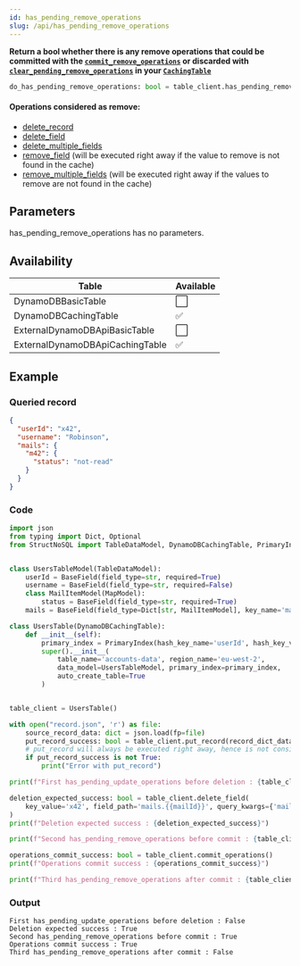 ```yaml
---
id: has_pending_remove_operations
slug: /api/has_pending_remove_operations
---
```


**Return a bool whether there is any remove operations that could be committed with the
[```commit_remove_operations```](../api/commit_remove_operations.md) or discarded with 
[```clear_pending_remove_operations```](../api/clear_pending_remove_operations.md) in your 
[```CachingTable```](../caching_table/introduction.md)**

```python
do_has_pending_remove_operations: bool = table_client.has_pending_remove_operations()
```

#### Operations considered as remove:  
- [delete_record](../api/delete_record.md)
- [delete_field](../api/delete_field.md)
- [delete_multiple_fields](../api/delete_multiple_fields.md)
- [remove_field](../api/remove_field.md) (will be executed right away if the value to remove is not found in the cache)
- [remove_multiple_fields](../api/remove_multiple_fields.md) (will be executed right away if the values to remove are not found in the cache)

## Parameters

has_pending_remove_operations has no parameters.
 
## Availability

| Table | Available |
| ----- | :-------- |
| DynamoDBBasicTable | ⬜
| DynamoDBCachingTable | ✅
| ExternalDynamoDBApiBasicTable | ⬜
| ExternalDynamoDBApiCachingTable | ✅

## Example

### Queried record
```json
{
  "userId": "x42",
  "username": "Robinson",
  "mails": {
    "m42": {
      "status": "not-read"
    }
  }
}
```

### Code
```python
import json
from typing import Dict, Optional
from StructNoSQL import TableDataModel, DynamoDBCachingTable, PrimaryIndex, BaseField, MapModel


class UsersTableModel(TableDataModel):
    userId = BaseField(field_type=str, required=True)
    username = BaseField(field_type=str, required=False)
    class MailItemModel(MapModel):
        status = BaseField(field_type=str, required=True)
    mails = BaseField(field_type=Dict[str, MailItemModel], key_name='mailId')

class UsersTable(DynamoDBCachingTable):
    def __init__(self):
        primary_index = PrimaryIndex(hash_key_name='userId', hash_key_variable_python_type=str)
        super().__init__(
            table_name='accounts-data', region_name='eu-west-2',
            data_model=UsersTableModel, primary_index=primary_index,
            auto_create_table=True
        )


table_client = UsersTable()

with open("record.json", 'r') as file:
    source_record_data: dict = json.load(fp=file)
    put_record_success: bool = table_client.put_record(record_dict_data=source_record_data)
    # put_record will always be executed right away, hence is not considered a pending_operation
    if put_record_success is not True:
        print("Error with put_record")

print(f"First has_pending_update_operations before deletion : {table_client.has_pending_update_operations()}")

deletion_expected_success: bool = table_client.delete_field(
    key_value='x42', field_path='mails.{{mailId}}', query_kwargs={'mailId': 'm42'}
)
print(f"Deletion expected success : {deletion_expected_success}")

print(f"Second has_pending_remove_operations before commit : {table_client.has_pending_remove_operations()}")

operations_commit_success: bool = table_client.commit_operations()
print(f"Operations commit success : {operations_commit_success}")

print(f"Third has_pending_remove_operations after commit : {table_client.has_pending_remove_operations()}")

```

### Output
```
First has_pending_update_operations before deletion : False
Deletion expected success : True
Second has_pending_remove_operations before commit : True
Operations commit success : True
Third has_pending_remove_operations after commit : False
```
        
